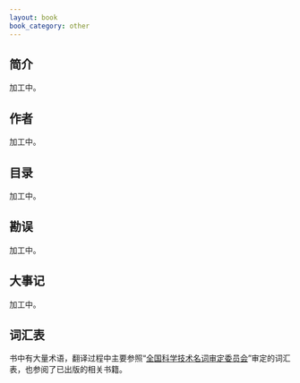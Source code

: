 ```yaml
---
layout: book
book_category: other
---
```


## 简介

加工中。

## 作者

加工中。

## 目录

加工中。

## 勘误

加工中。

## 大事记

加工中。

## 词汇表

书中有大量术语，翻译过程中主要参照“[全国科学技术名词审定委员会](http://www.term.gov.cn/)”审定的词汇表，也参阅了已出版的相关书籍。
